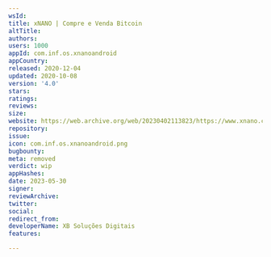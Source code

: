 ```yaml
---
wsId: 
title: xNANO | Compre e Venda Bitcoin
altTitle: 
authors: 
users: 1000
appId: com.inf.os.xnanoandroid
appCountry: 
released: 2020-12-04
updated: 2020-10-08
version: '4.0'
stars: 
ratings: 
reviews: 
size: 
website: https://web.archive.org/web/20230402113823/https://www.xnano.com.br/
repository: 
issue: 
icon: com.inf.os.xnanoandroid.png
bugbounty: 
meta: removed
verdict: wip
appHashes: 
date: 2023-05-30
signer: 
reviewArchive: 
twitter: 
social: 
redirect_from: 
developerName: XB Soluções Digitais
features: 

---
```


